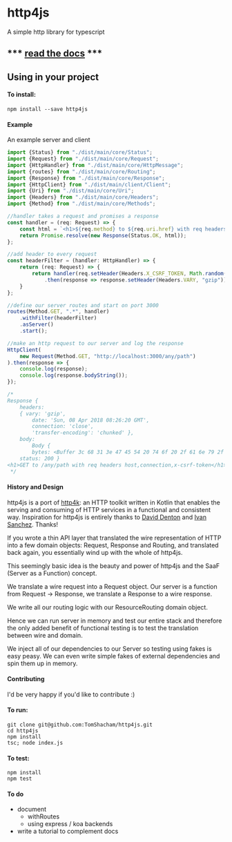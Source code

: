 # http4js

A simple http library for typescript

## *** [read the docs](https://tomshacham.github.io/http4js/) ***

## Using in your project

#### To install:

```
npm install --save http4js
```

#### Example

An example server and client

```typescript
import {Status} from "./dist/main/core/Status";
import {Request} from "./dist/main/core/Request";
import {HttpHandler} from "./dist/main/core/HttpMessage";
import {routes} from "./dist/main/core/Routing";
import {Response} from "./dist/main/core/Response";
import {HttpClient} from "./dist/main/client/Client";
import {Uri} from "./dist/main/core/Uri";
import {Headers} from "./dist/main/core/Headers";
import {Method} from "./dist/main/core/Methods";

//handler takes a request and promises a response
const handler = (req: Request) => {
    const html = `<h1>${req.method} to ${req.uri.href} with req headers ${Object.keys(req.headers)}</h1>`;
    return Promise.resolve(new Response(Status.OK, html));
};

//add header to every request
const headerFilter = (handler: HttpHandler) => {
    return (req: Request) => {
        return handler(req.setHeader(Headers.X_CSRF_TOKEN, Math.random()))
            .then(response => response.setHeader(Headers.VARY, "gzip"));
    }
};

//define our server routes and start on port 3000
routes(Method.GET, ".*", handler)
    .withFilter(headerFilter)
    .asServer()
    .start();

//make an http request to our server and log the response
HttpClient(
    new Request(Method.GET, "http://localhost:3000/any/path")
).then(response => {
    console.log(response);
    console.log(response.bodyString());
});

/*
Response {
    headers:
    { vary: 'gzip',
        date: 'Sun, 08 Apr 2018 08:26:20 GMT',
        connection: 'close',
        'transfer-encoding': 'chunked' },
    body:
        Body {
        bytes: <Buffer 3c 68 31 3e 47 45 54 20 74 6f 20 2f 61 6e 79 2f 70 61 74 68 20 77 69 74 68 20 72 65 71 20 68 65 61 64 65 72 73 20 68 6f 73 74 2c 63 6f 6e 6e 65 63 74 ... > },
    status: 200 }
<h1>GET to /any/path with req headers host,connection,x-csrf-token</h1>
 */
```

#### History and Design

http4js is a port of [http4k](https://github.com/http4k/http4k): an HTTP toolkit written in Kotlin that enables the serving and consuming of HTTP services in a functional and consistent way. Inspiration for http4js is entirely thanks to [David Denton](https://github.com/daviddenton) and [Ivan Sanchez](https://github.com/s4nchez). Thanks! 

If you wrote a thin API layer that translated the wire representation of HTTP into a few domain objects: Request, Response and Routing, and translated back again, you essentially wind up with the whole of http4js.

This seemingly basic idea is the beauty and power of http4js and the SaaF (Server as a Function) concept.

We translate a wire request into a Request object. Our server is a function from Request -> Response, we translate a Response to a wire response. 

We write all our routing logic with our ResourceRouting domain object. 

Hence we can run server in memory and test our entire stack and therefore the only added benefit of functional testing is to test the translation between wire and domain.
 
We inject all of our dependencies to our Server so testing using fakes is easy peasy. We can even write simple fakes of external dependencies and spin them up in memory. 


#### Contributing

I'd be very happy if you'd like to contribute :)

#### To run:

```
git clone git@github.com:TomShacham/http4js.git  
cd http4js
npm install
tsc; node index.js
```

#### To test:

```
npm install
npm test
```

#### To do

- document 
  - withRoutes
  - using express / koa backends
- write a tutorial to complement docs
